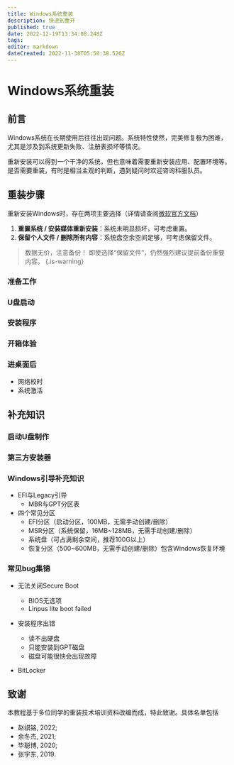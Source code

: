 ```yaml
---
title: Windows系统重装
description: 快进到重开
published: true
date: 2022-12-19T13:34:08.248Z
tags: 
editor: markdown
dateCreated: 2022-11-30T05:50:38.526Z
---
```


# Windows系统重装

## 前言
Windows系统在长期使用后往往出现问题。系统特性使然，完美修复极为困难，尤其是涉及到系统更新失败、注册表损坏等情况。

重新安装可以得到一个干净的系统，但也意味着需要重新安装应用、配置环境等。是否需要重装，有时是相当主观的判断，遇到疑问时欢迎咨询科服队员。

## 重装步骤

重新安装Windows时，存在两项主要选择（详情请查阅[微软官方文档](https://support.microsoft.com/zh-cn/windows/%E9%87%8D%E6%96%B0%E5%AE%89%E8%A3%85-windows-d8369486-3e33-7d9c-dccc-859e2b022fc7#WindowsVersion=Windows_11)）
1. **重置系统 / 安装媒体重新安装**：系统未明显损坏，可考虑重置。
2. **保留个人文件 / 删除所有内容**：系统盘空余空间足够，可考虑保留文件。

> 数据无价，注意备份！
即使选择“保留文件”，仍然强烈建议提前备份重要内容。
{.is-warning}

### 准备工作


### U盘启动

### 安装程序

### 开箱体验

### 进桌面后

- 网络校时
- 系统激活

## 补充知识

### 启动U盘制作

### 第三方安装器

### Windows引导补充知识

- EFI与Legacy引导
	- MBR与GPT分区表
- 四个常见分区
  - EFI分区（启动分区，100MB，无需手动创建/删除）
  - MSR分区（系统保留，16MB~128MB，无需手动创建/删除）
  - 系统盘（可占满剩余空间，推荐100G以上）
  - 恢复分区（500~600MB，无需手动创建/删除）包含Windows恢复环境

### 常见bug集锦

- 无法关闭Secure Boot
	- BIOS无选项
	- Linpus lite boot failed

- 安装程序出错
	- 读不出硬盘
  - 只能安装到GPT磁盘
  - 磁盘可能很快会出现故障
  
- BitLocker


## 致谢
本教程基于多位同学的重装技术培训资料改编而成，特此致谢。具体名单包括
- 赵祺铭, 2022;
- 余冬杰, 2021;
- 毕聪博, 2020;
- 张宇东, 2019.